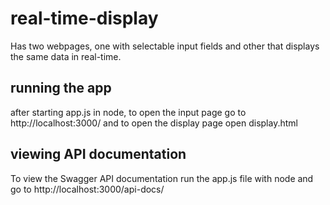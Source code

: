 # real-time-display
Has two webpages, one with selectable input fields and other that displays the same data in real-time.

## running the app
after starting app.js in node, to open the input page go to http://localhost:3000/ and to open the display page open display.html

## viewing API documentation
To view the Swagger API documentation run the app.js file with node and go to http://localhost:3000/api-docs/




